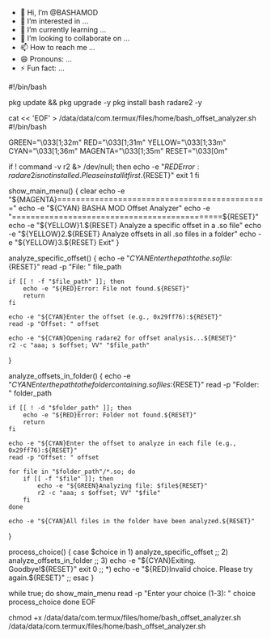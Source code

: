 - 👋 Hi, I’m @BASHAMOD
- 👀 I’m interested in ...
- 🌱 I’m currently learning ...
- 💞️ I’m looking to collaborate on ...
- 📫 How to reach me ...
- 😄 Pronouns: ...
- ⚡ Fun fact: ...

#!/bin/bash

pkg update && pkg upgrade -y
pkg install bash radare2 -y

cat << 'EOF' > /data/data/com.termux/files/home/bash_offset_analyzer.sh
#!/bin/bash

GREEN="\033[1;32m"
RED="\033[1;31m"
YELLOW="\033[1;33m"
CYAN="\033[1;36m"
MAGENTA="\033[1;35m"
RESET="\033[0m"

if ! command -v r2 &> /dev/null; then
    echo -e "${RED}Error: radare2 is not installed. Please install it first.${RESET}"
    exit 1
fi

show_main_menu() {
    clear
    echo -e "${MAGENTA}============================================="
    echo -e "${CYAN}            BASHA MOD Offset Analyzer"
    echo -e "=============================================${RESET}"
    echo -e "${YELLOW}1.${RESET} Analyze a specific offset in a .so file"
    echo -e "${YELLOW}2.${RESET} Analyze offsets in all .so files in a folder"
    echo -e "${YELLOW}3.${RESET} Exit"
}

analyze_specific_offset() {
    echo -e "${CYAN}Enter the path to the .so file:${RESET}"
    read -p "File: " file_path

    if [[ ! -f "$file_path" ]]; then
        echo -e "${RED}Error: File not found.${RESET}"
        return
    fi

    echo -e "${CYAN}Enter the offset (e.g., 0x29ff76):${RESET}"
    read -p "Offset: " offset

    echo -e "${CYAN}Opening radare2 for offset analysis...${RESET}"
    r2 -c "aaa; s $offset; VV" "$file_path"
}

analyze_offsets_in_folder() {
    echo -e "${CYAN}Enter the path to the folder containing .so files:${RESET}"
    read -p "Folder: " folder_path

    if [[ ! -d "$folder_path" ]]; then
        echo -e "${RED}Error: Folder not found.${RESET}"
        return
    fi

    echo -e "${CYAN}Enter the offset to analyze in each file (e.g., 0x29ff76):${RESET}"
    read -p "Offset: " offset

    for file in "$folder_path"/*.so; do
        if [[ -f "$file" ]]; then
            echo -e "${GREEN}Analyzing file: $file${RESET}"
            r2 -c "aaa; s $offset; VV" "$file"
        fi
    done

    echo -e "${CYAN}All files in the folder have been analyzed.${RESET}"
}

process_choice() {
    case $choice in
        1)
            analyze_specific_offset
            ;;
        2)
            analyze_offsets_in_folder
            ;;
        3)
            echo -e "${CYAN}Exiting. Goodbye!${RESET}"
            exit 0
            ;;
        *)
            echo -e "${RED}Invalid choice. Please try again.${RESET}"
            ;;
    esac
}

while true; do
    show_main_menu
    read -p "Enter your choice (1-3): " choice
    process_choice
done
EOF

chmod +x /data/data/com.termux/files/home/bash_offset_analyzer.sh
/data/data/com.termux/files/home/bash_offset_analyzer.sh
